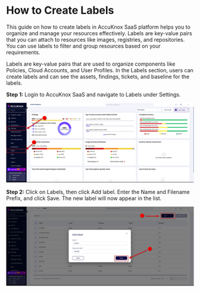 # How to Create Labels

This guide on how to create labels in AccuKnox SaaS platform helps you to organize and manage your resources effectively. Labels are key-value pairs that you can attach to resources like images, registries, and repositories. You can use labels to filter and group resources based on your requirements.

Labels are key-value pairs that are used to organize components like Policies, Cloud Accounts, and User Profiles. In the Labels section, users can create labels and can see the assets, findings, tickets, and baseline for the labels.

**Step 1:** Login to AccuKnox SaaS and navigate to Labels under Settings.

![Label](images/label-creation/image1.png)

**Step 2:** Click on Labels, then click Add label. Enter the Name and Filename Prefix, and click Save. The new label will now appear in the list.

![Label](images/label-creation/image2.png)